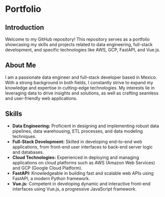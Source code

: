 # Portfolio

## Introduction
Welcome to my GitHub repository! This repository serves as a portfolio showcasing my skills and projects related to data engineering, full-stack development, and specific technologies like AWS, GCP, FastAPI, and Vue.js.

## About Me
I am a passionate data engineer and full-stack developer based in Mexico. With a strong background in both fields, I constantly strive to expand my knowledge and expertise in cutting-edge technologies. My interests lie in leveraging data to drive insights and solutions, as well as crafting seamless and user-friendly web applications.

## Skills
- **Data Engineering:** Proficient in designing and implementing robust data pipelines, data warehousing, ETL processes, and data modeling techniques.
- **Full-Stack Development:** Skilled in developing end-to-end web applications, from front-end user interfaces to back-end server logic and databases.
- **Cloud Technologies:** Experienced in deploying and managing applications on cloud platforms such as AWS (Amazon Web Services) and GCP (Google Cloud Platform).
- **FastAPI:** Knowledgeable in building fast and scalable web APIs using FastAPI, a modern Python framework.
- **Vue.js:** Competent in developing dynamic and interactive front-end interfaces using Vue.js, a progressive JavaScript framework.
